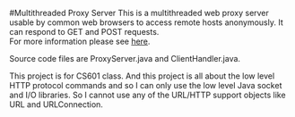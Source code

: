 #Multithreaded Proxy Server
This is a multithreaded web proxy server usable by common web browsers to access remote hosts anonymously. It can respond to GET and POST requests.  
For more information please see [here](https://github.com/parrt/cs601/blob/master/projects/proxy.md "More Info").

Source code files are ProxyServer.java and ClientHandler.java.

This project is for CS601 class. And this project is all about the low level HTTP protocol commands and so I can only use the low level Java socket and I/O libraries. So I cannot use any of the URL/HTTP support objects like URL and URLConnection.
